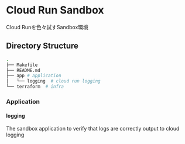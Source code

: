 # Cloud Run Sandbox

Cloud Runを色々試すSandbox環境

## Directory Structure

```sh
.
├── Makefile
├── README.md
├── app # application
│   └── logging  # cloud run logging
└── terraform  # infra
```

### Application

#### logging

The sandbox application to verify that logs are correctly output to cloud logging
